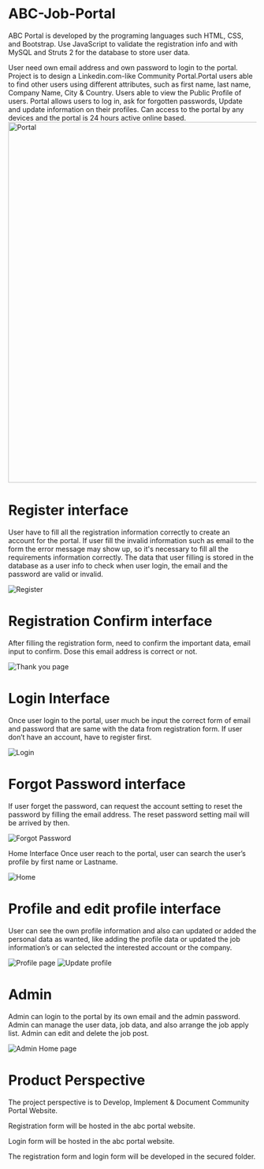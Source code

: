 # ABC-Job-Portal
ABC Portal is developed by the programing languages such HTML, CSS, and Bootstrap. Use JavaScript to validate the registration info and with MySQL and Struts 2 for the database to store user data. 

User need own email address and own password to login to the portal. Project is to design a Linkedin.com-like Community Portal.Portal users able to find other users using different attributes, such as first name, last name, Company Name, City & Country. Users able to view the Public Profile of users. Portal allows users to log in, ask for forgotten passwords, Update and update information on their profiles. Can access to the portal by any devices and the portal is 24 hours active online based.
<img width="732" alt="Portal" src="https://user-images.githubusercontent.com/93583345/143066472-e60259af-51d6-4623-815e-c7784d33c59d.png">

# Register interface
User have to fill all the registration information correctly to create an account for the portal. If user fill the invalid information such as email to the form the error message may show up, so it's necessary to fill all the requirements information correctly.  The data that user filling is stored in the database as a user info to check when user login, the email and the password are valid or invalid. 

![Register](https://user-images.githubusercontent.com/93583345/143084793-d5ed3aad-2cb6-4862-923c-8824ea44d30e.png)

# Registration Confirm interface
After filling the registration form, need to confirm the important data, email input to confirm. Dose this email address is correct or not. 

![Thank you page](https://user-images.githubusercontent.com/93583345/143085021-514a15f1-31a8-4973-bc30-22e6b8c055d2.png)

# Login Interface
Once user login to the portal, user much be input the correct form of email and password that are same with the data from registration form. If user don’t have an account, have to register first.

![Login](https://user-images.githubusercontent.com/93583345/143085228-458e7be0-1d64-4372-a444-5d896dffc056.png)

# Forgot Password interface
If user forget the password, can request the account setting to reset the password by filling the email address. The reset password setting mail will be arrived by then. 

![Forgot Password](https://user-images.githubusercontent.com/93583345/143085371-76b54b8d-d82f-484a-a543-5420c4c97651.png)

Home Interface
Once user reach to the portal, user can search the user’s profile by first name or Lastname. 

![Home](https://user-images.githubusercontent.com/93583345/143086019-ed416058-1de5-4ca0-8b56-bb7a69a270ed.png)

# Profile and edit profile interface 
User can see the own profile information and also can updated or added the personal data as wanted, like adding the profile data or updated the job information’s or can selected the interested account or the company. 

![Profile page](https://user-images.githubusercontent.com/93583345/143085640-60bdf6fd-524d-4838-8e94-3c2cf9cbc1f7.png)
![Update profile](https://user-images.githubusercontent.com/93583345/143085668-6a1a4e8f-187f-4728-8c27-42bb103c050b.png)
#

# Admin
Admin can login to the portal by its own email and the admin password. Admin can manage the user data, job data, and also arrange the job apply list. Admin can edit and delete the job post. 

![Admin Home page](https://user-images.githubusercontent.com/93583345/143086451-316d281f-df12-4f0c-877b-f226e6d6562e.png)

# Product Perspective 
The project perspective is to Develop, Implement & Document Community Portal Website.

Registration form will be hosted in the abc portal website.

Login form will be hosted in the abc portal website.

The registration form and login form will be developed in the secured folder.
